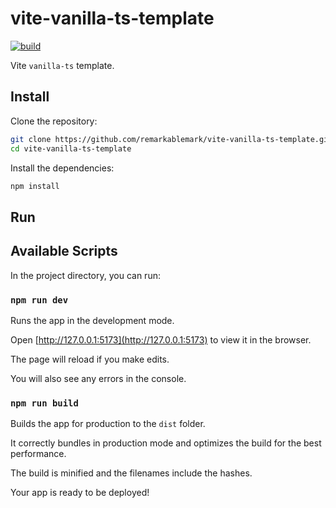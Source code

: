 # vite-vanilla-ts-template

[![build](https://github.com/remarkablemark/vite-vanilla-ts-template/actions/workflows/build.yml/badge.svg)](https://github.com/remarkablemark/vite-vanilla-ts-template/actions/workflows/build.yml)

Vite `vanilla-ts` template.

## Install

Clone the repository:

```sh
git clone https://github.com/remarkablemark/vite-vanilla-ts-template.git
cd vite-vanilla-ts-template
```

Install the dependencies:

```sh
npm install
```

## Run

## Available Scripts

In the project directory, you can run:

### `npm run dev`

Runs the app in the development mode.

Open [http://127.0.0.1:5173](http://127.0.0.1:5173) to view it in the browser.

The page will reload if you make edits.

You will also see any errors in the console.

### `npm run build`

Builds the app for production to the `dist` folder.

It correctly bundles in production mode and optimizes the build for the best performance.

The build is minified and the filenames include the hashes.

Your app is ready to be deployed!
